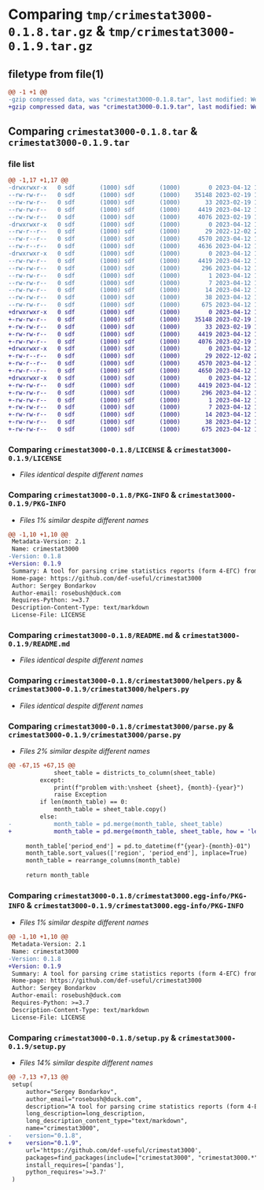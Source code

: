 # Comparing `tmp/crimestat3000-0.1.8.tar.gz` & `tmp/crimestat3000-0.1.9.tar.gz`

## filetype from file(1)

```diff
@@ -1 +1 @@
-gzip compressed data, was "crimestat3000-0.1.8.tar", last modified: Wed Apr 12 15:19:03 2023, max compression
+gzip compressed data, was "crimestat3000-0.1.9.tar", last modified: Wed Apr 12 16:08:18 2023, max compression
```

## Comparing `crimestat3000-0.1.8.tar` & `crimestat3000-0.1.9.tar`

### file list

```diff
@@ -1,17 +1,17 @@
-drwxrwxr-x   0 sdf       (1000) sdf       (1000)        0 2023-04-12 15:19:03.935929 crimestat3000-0.1.8/
--rw-rw-r--   0 sdf       (1000) sdf       (1000)    35148 2023-02-19 12:59:51.000000 crimestat3000-0.1.8/LICENSE
--rw-rw-r--   0 sdf       (1000) sdf       (1000)       33 2023-02-19 12:59:51.000000 crimestat3000-0.1.8/MANIFEST.in
--rw-rw-r--   0 sdf       (1000) sdf       (1000)     4419 2023-04-12 15:19:03.935929 crimestat3000-0.1.8/PKG-INFO
--rw-rw-r--   0 sdf       (1000) sdf       (1000)     4076 2023-02-19 14:43:31.000000 crimestat3000-0.1.8/README.md
-drwxrwxr-x   0 sdf       (1000) sdf       (1000)        0 2023-04-12 15:19:03.935929 crimestat3000-0.1.8/crimestat3000/
--rw-r--r--   0 sdf       (1000) sdf       (1000)       29 2022-12-02 21:22:11.000000 crimestat3000-0.1.8/crimestat3000/__init__.py
--rw-r--r--   0 sdf       (1000) sdf       (1000)     4570 2023-04-12 15:09:35.000000 crimestat3000-0.1.8/crimestat3000/helpers.py
--rw-r--r--   0 sdf       (1000) sdf       (1000)     4636 2023-04-12 15:03:59.000000 crimestat3000-0.1.8/crimestat3000/parse.py
-drwxrwxr-x   0 sdf       (1000) sdf       (1000)        0 2023-04-12 15:19:03.935929 crimestat3000-0.1.8/crimestat3000.egg-info/
--rw-rw-r--   0 sdf       (1000) sdf       (1000)     4419 2023-04-12 15:19:03.000000 crimestat3000-0.1.8/crimestat3000.egg-info/PKG-INFO
--rw-rw-r--   0 sdf       (1000) sdf       (1000)      296 2023-04-12 15:19:03.000000 crimestat3000-0.1.8/crimestat3000.egg-info/SOURCES.txt
--rw-rw-r--   0 sdf       (1000) sdf       (1000)        1 2023-04-12 15:19:03.000000 crimestat3000-0.1.8/crimestat3000.egg-info/dependency_links.txt
--rw-rw-r--   0 sdf       (1000) sdf       (1000)        7 2023-04-12 15:19:03.000000 crimestat3000-0.1.8/crimestat3000.egg-info/requires.txt
--rw-rw-r--   0 sdf       (1000) sdf       (1000)       14 2023-04-12 15:19:03.000000 crimestat3000-0.1.8/crimestat3000.egg-info/top_level.txt
--rw-rw-r--   0 sdf       (1000) sdf       (1000)       38 2023-04-12 15:19:03.935929 crimestat3000-0.1.8/setup.cfg
--rw-rw-r--   0 sdf       (1000) sdf       (1000)      675 2023-04-12 15:18:47.000000 crimestat3000-0.1.8/setup.py
+drwxrwxr-x   0 sdf       (1000) sdf       (1000)        0 2023-04-12 16:08:18.822806 crimestat3000-0.1.9/
+-rw-rw-r--   0 sdf       (1000) sdf       (1000)    35148 2023-02-19 12:59:51.000000 crimestat3000-0.1.9/LICENSE
+-rw-rw-r--   0 sdf       (1000) sdf       (1000)       33 2023-02-19 12:59:51.000000 crimestat3000-0.1.9/MANIFEST.in
+-rw-rw-r--   0 sdf       (1000) sdf       (1000)     4419 2023-04-12 16:08:18.822806 crimestat3000-0.1.9/PKG-INFO
+-rw-rw-r--   0 sdf       (1000) sdf       (1000)     4076 2023-02-19 14:43:31.000000 crimestat3000-0.1.9/README.md
+drwxrwxr-x   0 sdf       (1000) sdf       (1000)        0 2023-04-12 16:08:18.822806 crimestat3000-0.1.9/crimestat3000/
+-rw-r--r--   0 sdf       (1000) sdf       (1000)       29 2022-12-02 21:22:11.000000 crimestat3000-0.1.9/crimestat3000/__init__.py
+-rw-r--r--   0 sdf       (1000) sdf       (1000)     4570 2023-04-12 16:05:01.000000 crimestat3000-0.1.9/crimestat3000/helpers.py
+-rw-r--r--   0 sdf       (1000) sdf       (1000)     4650 2023-04-12 16:04:37.000000 crimestat3000-0.1.9/crimestat3000/parse.py
+drwxrwxr-x   0 sdf       (1000) sdf       (1000)        0 2023-04-12 16:08:18.822806 crimestat3000-0.1.9/crimestat3000.egg-info/
+-rw-rw-r--   0 sdf       (1000) sdf       (1000)     4419 2023-04-12 16:08:18.000000 crimestat3000-0.1.9/crimestat3000.egg-info/PKG-INFO
+-rw-rw-r--   0 sdf       (1000) sdf       (1000)      296 2023-04-12 16:08:18.000000 crimestat3000-0.1.9/crimestat3000.egg-info/SOURCES.txt
+-rw-rw-r--   0 sdf       (1000) sdf       (1000)        1 2023-04-12 16:08:18.000000 crimestat3000-0.1.9/crimestat3000.egg-info/dependency_links.txt
+-rw-rw-r--   0 sdf       (1000) sdf       (1000)        7 2023-04-12 16:08:18.000000 crimestat3000-0.1.9/crimestat3000.egg-info/requires.txt
+-rw-rw-r--   0 sdf       (1000) sdf       (1000)       14 2023-04-12 16:08:18.000000 crimestat3000-0.1.9/crimestat3000.egg-info/top_level.txt
+-rw-rw-r--   0 sdf       (1000) sdf       (1000)       38 2023-04-12 16:08:18.822806 crimestat3000-0.1.9/setup.cfg
+-rw-rw-r--   0 sdf       (1000) sdf       (1000)      675 2023-04-12 16:08:00.000000 crimestat3000-0.1.9/setup.py
```

### Comparing `crimestat3000-0.1.8/LICENSE` & `crimestat3000-0.1.9/LICENSE`

 * *Files identical despite different names*

### Comparing `crimestat3000-0.1.8/PKG-INFO` & `crimestat3000-0.1.9/PKG-INFO`

 * *Files 1% similar despite different names*

```diff
@@ -1,10 +1,10 @@
 Metadata-Version: 2.1
 Name: crimestat3000
-Version: 0.1.8
+Version: 0.1.9
 Summary: A tool for parsing crime statistics reports (form 4-ЕГС) from crimestat.ru.
 Home-page: https://github.com/def-useful/crimestat3000
 Author: Sergey Bondarkov
 Author-email: rosebush@duck.com
 Requires-Python: >=3.7
 Description-Content-Type: text/markdown
 License-File: LICENSE
```

### Comparing `crimestat3000-0.1.8/README.md` & `crimestat3000-0.1.9/README.md`

 * *Files identical despite different names*

### Comparing `crimestat3000-0.1.8/crimestat3000/helpers.py` & `crimestat3000-0.1.9/crimestat3000/helpers.py`

 * *Files identical despite different names*

### Comparing `crimestat3000-0.1.8/crimestat3000/parse.py` & `crimestat3000-0.1.9/crimestat3000/parse.py`

 * *Files 2% similar despite different names*

```diff
@@ -67,15 +67,15 @@
             sheet_table = districts_to_column(sheet_table)
         except:
             print(f"problem with:\nsheet {sheet}, {month}-{year}")
             raise Exception
         if len(month_table) == 0:
             month_table = sheet_table.copy()
         else:
-            month_table = pd.merge(month_table, sheet_table)
+            month_table = pd.merge(month_table, sheet_table, how = 'left')
 
     month_table['period_end'] = pd.to_datetime(f"{year}-{month}-01")
     month_table.sort_values(['region', 'period_end'], inplace=True)
     month_table = rearrange_columns(month_table)
 
     return month_table
```

### Comparing `crimestat3000-0.1.8/crimestat3000.egg-info/PKG-INFO` & `crimestat3000-0.1.9/crimestat3000.egg-info/PKG-INFO`

 * *Files 1% similar despite different names*

```diff
@@ -1,10 +1,10 @@
 Metadata-Version: 2.1
 Name: crimestat3000
-Version: 0.1.8
+Version: 0.1.9
 Summary: A tool for parsing crime statistics reports (form 4-ЕГС) from crimestat.ru.
 Home-page: https://github.com/def-useful/crimestat3000
 Author: Sergey Bondarkov
 Author-email: rosebush@duck.com
 Requires-Python: >=3.7
 Description-Content-Type: text/markdown
 License-File: LICENSE
```

### Comparing `crimestat3000-0.1.8/setup.py` & `crimestat3000-0.1.9/setup.py`

 * *Files 14% similar despite different names*

```diff
@@ -7,13 +7,13 @@
 setup(
     author="Sergey Bondarkov",
     author_email="rosebush@duck.com",
     description="A tool for parsing crime statistics reports (form 4-ЕГС) from crimestat.ru.",
     long_description=long_description,
     long_description_content_type="text/markdown",
     name="crimestat3000",
-    version="0.1.8",
+    version="0.1.9",
     url='https://github.com/def-useful/crimestat3000',
     packages=find_packages(include=["crimestat3000", "crimestat3000.*"]),
     install_requires=['pandas'],
     python_requires='>=3.7'
 )
```


